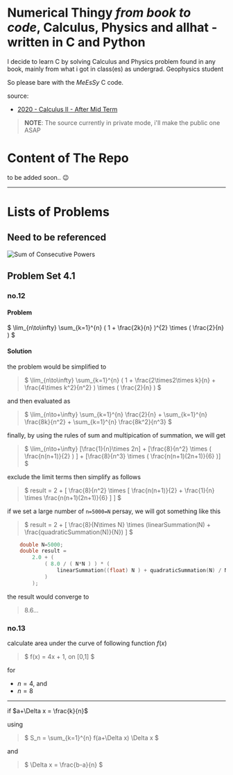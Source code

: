 # Numerical Thingy _from book to code_, Calculus, Physics and allhat - written in C and Python

I decide to learn C by solving Calculus and Physics problem
found in any book, mainly from what i got in class(es) as undergrad.
Geophysics student

So please bare with the _MeEsSy_ C code.

source: 
- [2020 - Calculus II - After Mid Term]( https://drive.google.com/drive/folders/1mBOdVSwoBwY-C8VFbK0Sj1ZoNFnRjppd?usp=drive_link )
>**NOTE**: The source currently in private mode, i'll make the public one ASAP

# Content of The Repo

to be added soon.. 😉

---

# Lists of Problems

## Need to be referenced

![Sum of Consecutive Powers](https://ericrowland.github.io/investigations/images/sp16.gif)

## Problem Set 4.1

### no.12

#### Problem

$
\lim_{n\to\infty} \sum_{k=1}^{n} ( 1 + \frac{2k}{n} )^{2} \times ( \frac{2}{n} )
$

#### Solution

the problem would be simplified to

>$
\lim_{n\to\infty} \sum_{k=1}^{n} ( 1 + \frac{2\times2\times k}{n} + \frac{4\times k^2}{n^2} ) \times ( \frac{2}{n} )
$

and then evaluated as

>$
\lim_{n\to+\infty} \sum_{k=1}^{n} \frac{2}{n} + \sum_{k=1}^{n} \frac{8k}{n^2} + \sum_{k=1}^{n} \frac{8k^2}{n^3}
$

finally, by using the rules of sum and multipication of summation, we will get

>$
\lim_{n\to+\infty} [\frac{1}{n}\times 2n] + [\frac{8}{n^2} \times ( \frac{n(n+1)}{2} ) ] + [\frac{8}{n^3} \times ( \frac{n(n+1)(2n+1)}{6} )]
$

exclude the limit terms then simplify as follows

>$
result = 2 + [ \frac{8}{n^2} \times [ \frac{n(n+1)}{2} + \frac{1}{n} \times \frac{n(n+1)(2n+1)}{6} ] ]
$

if we set a large number of `n=5000=N` persay, we will got something like this

>$
result = 2 + [ \frac{8}{N\times N} \times (linearSummation(N) + \frac{quadraticSummation(N)}{N}) ]
$

```c
    double N=5000;
    double result = 
        2.0 + (
            ( 8.0 / ( N*N ) ) * (
                linearSummation((float) N ) + quadraticSummation(N) / N
            )
        );
```

the result would converge to 
> $8.6...$

### no.13

calculate area under the curve of following function $f(x)$

>$
f(x) = 4x + 1, on [0,1]
$

for

- $n=4$, and
- $n=8$

---

if $a+\Delta x = \frac{k}{n}$

using 

>$
S_n = \sum_{k=1}^{n} f(a+\Delta x) \Delta x
$

and 

>$
\Delta x = \frac{b-a}{n} 
$



